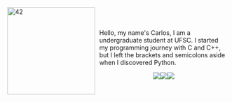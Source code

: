 <div style="display: flex; align-items: center;">
  <img src="https://cdn.dribbble.com/users/987064/screenshots/6587703/dp42-800x600.gif" alt="42" style="float: left; margin-right: 10px;" width="200">
  <div style="display: flex; flex-direction: column;">
    <p>Hello, my name's Carlos, I am a undergraduate student at UFSC. I started my programming journey with C and C++, but I left the brackets and semicolons aside when I discovered Python.</p>
    <div style="display: flex; justify-content: center;">
      <a href="https://www.instagram.com/carlosbeckert/" target="_blank"><img src="https://img.shields.io/badge/-Instagram-%23E4405F?style=for-the-badge&logo=instagram&logoColor=white" target="_blank"></a>
      <a href = "mailto:carloshbeck@gmail.com"><img src="https://img.shields.io/badge/-Gmail-%23333?style=for-the-badge&logo=gmail&logoColor=white" target="_blank"></a>
      <a href="https://www.linkedin.com/in/carlos-henrique-beckert-598208265/" target="_blank"><img src="https://img.shields.io/badge/-LinkedIn-%230077B5?style=for-the-badge&logo=linkedin&logoColor=white" target="_blank"></a>
    </div>
  </div>
</div>
